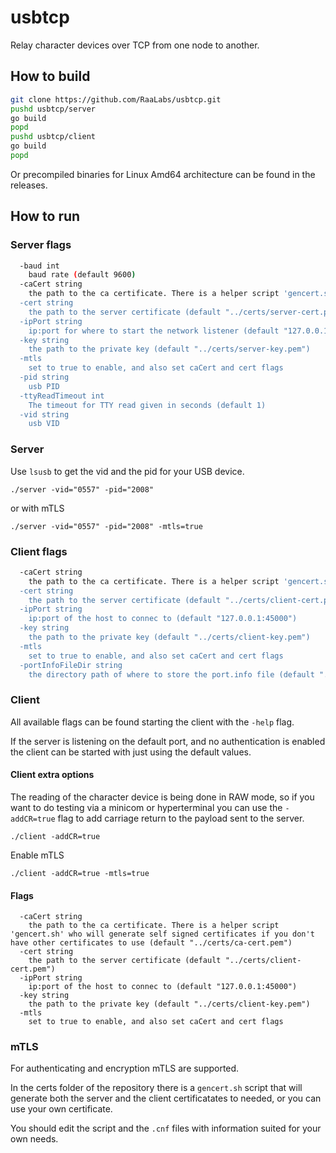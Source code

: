 # usbtcp

Relay character devices over TCP from one node to another.

## How to build

```bash
git clone https://github.com/RaaLabs/usbtcp.git
pushd usbtcp/server
go build
popd
pushd usbtcp/client
go build
popd
```

Or precompiled binaries for Linux Amd64 architecture can be found in the releases.

## How to run

### Server flags

```bash
  -baud int
    baud rate (default 9600)
  -caCert string
    the path to the ca certificate. There is a helper script 'gencert.sh' who will generate self signed certificates if you don't have other certificates to use (default "../certs/ca-cert.pem")
  -cert string
    the path to the server certificate (default "../certs/server-cert.pem")
  -ipPort string
    ip:port for where to start the network listener (default "127.0.0.1:45000")
  -key string
    the path to the private key (default "../certs/server-key.pem")
  -mtls
    set to true to enable, and also set caCert and cert flags
  -pid string
    usb PID
  -ttyReadTimeout int
    The timeout for TTY read given in seconds (default 1)
  -vid string
    usb VID
```

### Server

Use `lsusb` to get the vid and the pid for your USB device.

`./server -vid="0557" -pid="2008"`

or with mTLS

`./server -vid="0557" -pid="2008" -mtls=true`

### Client flags

```bash
  -caCert string
    the path to the ca certificate. There is a helper script 'gencert.sh' who will generate self signed certificates if you don't have other certificates to use (default "../certs/ca-cert.pem")
  -cert string
    the path to the server certificate (default "../certs/client-cert.pem")
  -ipPort string
    ip:port of the host to connec to (default "127.0.0.1:45000")
  -key string
    the path to the private key (default "../certs/client-key.pem")
  -mtls
    set to true to enable, and also set caCert and cert flags
  -portInfoFileDir string
    the directory path of where to store the port.info file (default "./")
```

### Client

All available flags can be found starting the client with the `-help` flag.

If the server is listening on the default port, and no authentication is enabled the client can be started with just using the default values.

#### Client extra options

The reading of the character device is being done in RAW mode, so if you want to do testing via a minicom or hyperterminal you can use the `-addCR=true` flag to add carriage return to the payload sent to the server.

`./client -addCR=true`

Enable mTLS

`./client -addCR=true -mtls=true`

#### Flags

```text
  -caCert string
    the path to the ca certificate. There is a helper script 'gencert.sh' who will generate self signed certificates if you don't have other certificates to use (default "../certs/ca-cert.pem")
  -cert string
    the path to the server certificate (default "../certs/client-cert.pem")
  -ipPort string
    ip:port of the host to connec to (default "127.0.0.1:45000")
  -key string
    the path to the private key (default "../certs/client-key.pem")
  -mtls
    set to true to enable, and also set caCert and cert flags
```

### mTLS

For authenticating and encryption mTLS are supported.

In the certs folder of the repository there is a `gencert.sh` script that will generate both the server and the client certificatates to needed, or you can use your own certificate.

You should edit the script and the `.cnf` files with information suited for your own needs.
